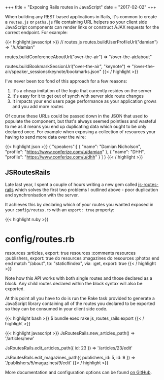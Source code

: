 +++
title = "Exposing Rails routes in JavaScript"
date = "2017-02-02"
+++

When building any REST based applications in Rails, it's common to create a `routes.js` or `paths.js` file containing URL helpers so your client side JavaScript components can render links or construct AJAX requests for the correct endpoint. For example:

{{< highlight javascript >}}
// routes.js
routes.buildUserProfileUrl("damian")
=> "/u/damian"

routes.buildConferenceAboutUrl("over-the-air")
=> "/over-the-air/about"

routes.buildBookmarkSessionUrl("over-the-air", "keynote")
=> "/over-the-air/speaker_sessions/keynote/bookmarks.json"
{{< / highlight >}}

I've never been too fond of this approach for a few reasons:

1. It's a cheap imitation of the logic that currently resides on the server
2. It's easy for it to get out of synch with server side route changes
3. It impacts your end users page performance as your application grows and you add more routes

Of course these URLs could be passed down in the JSON that used to populate the component, but that's always seemed pointless and wasteful to me as it means you end up duplicating data which ought to be only declared once. For example when exposing a collection of resources your having to send more data over the wire:

{{< highlight json >}}
{
  "speakers":[
    {
      "name": "Damian Nicholson",
      "profile": "https://www.conferize.com/u/damian"
    },
    {
      "name": "DHH",
      "profile": "https://www.conferize.com/u/dhh"
    }
  ]
}
{{< / highlight >}}

## JSRoutesRails

Late last year, I spent a couple of hours writing a new gem called [js-routes-rails](https://github.com/damian/js-routes-rails) which solves the first two problems I outlined above - poor duplication and synchronisation with the server.

It achieves this by declaring which of your routes you wanted exposed in your `config/routes.rb` with an `export: true` property:

{{< highlight ruby >}}
# config/routes.rb
resources :articles, export: true
resources :comments
resources :publishers, export: true do
  resources :magazines do
    resources :photos
  end
end
match "/about", to: "static#index", via: :get, export: true
{{< / highlight >}}

Note how this API works with both single routes and those declared as a block. Any child routes declared within the block syntax will also be exported.

At this point all you have to do is run the Rake task provided to generate a JavaScript library containing all of the routes you declared to be exported so they can be consumed in your client side code.

{{< highlight bash >}}
$ bundle exec rake js_routes_rails:export
{{< / highlight >}}

{{< highlight javascript >}}
JsRoutesRails.new_articles_path()
=> '/articles/new'

JsRoutesRails.edit_articles_path({ id: 23 })
=> '/articles/23/edit'

JsRoutesRails.edit_magazines_path({ publishers_id: 5, id: 9 })
=> '/publishers/5/magazines/9/edit'
{{< / highlight >}}

More documentation and configuration options can be found [on GitHub](https://github.com/damian/js-routes-rails).
